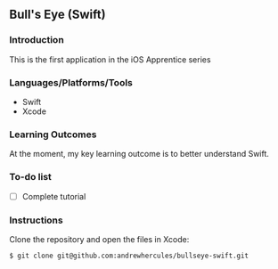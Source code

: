 ## Bull's Eye (Swift)

### Introduction

This is the first application in the iOS Apprentice series

### Languages/Platforms/Tools

* Swift
* Xcode

### Learning Outcomes

At the moment, my key learning outcome is to better understand Swift.

### To-do list

- [ ] Complete tutorial

### Instructions

Clone the repository and open the files in Xcode:

```
$ git clone git@github.com:andrewhercules/bullseye-swift.git
```